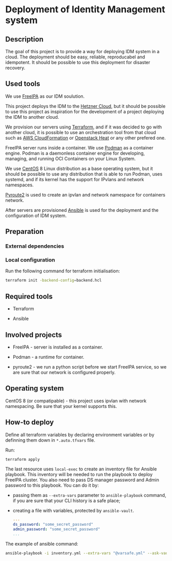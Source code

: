 # Deployment of Identity Management system

## Description

The goal of this project is to provide a way for deploying IDM system in a cloud.
The deployment should be easy, reliable, reproducabel and idempotent.
It should be possible to use this deployment for disaster recovery.

## Used tools

We use [FreeIPA](https://www.freeipa.org/page/Main_Page "The Open Source Identity Management Solution") as our IDM soulution.

This project deploys the IDM to the [Hetzner Cloud](https://www.hetzner.com/cloud), but it should be possible to use this project as inspiration for the development of a project deploying the IDM to another cloud.

We provision our servers using [Terraform](https://www.terraform.io/), and if it was decided to go with another cloud, it is possible to use an orchestration tool from that cloud such as [AWS CloudFormation](https://aws.amazon.com/cloudformation/) or [Openstack Heat](https://wiki.openstack.org/wiki/Heat) or any other prefered one.

FreeIPA server runs inside a container. We use [Podman](https://podman.io/) as a container engine. Podman is a daemonless container engine for developing, managing, and running OCI Containers on your Linux System.

We use [CentOS](https://centos.org/) 8 Linux distribution as a base operating system, but it should be possible to use any distribution that is able to run Podman, uses systemd, and if its kernel has the support for IPvlans and network namespaces.

[Pyroute2](https://pypi.org/project/pyroute2/ "Python netlink library") is used to create an ipvlan and network namespace for containers network.

After servers are provisioned [Ansible](https://www.ansible.com/) is used for the deployment and the configuration of IDM system.

## Preparation

### External dependencies

### Local configuration

Run the following command for terraform initialisation:
```bash
terraform init -backend-config=backend.hcl
```

Required tools
--------------

* Terraform

* Ansible

Involved projects
-----------------

* FreeIPA - server is installed as a container.

* Podman - a runtime for container.

* pyroute2 - we run a python script before we start FreeIPA service, so we are sure that our network is configured properly.

Operating system
----------------

CentOS 8 (or compatipable) - this project uses ipvlan with network namespacing.
Be sure that your kernel supports this.

How-to deploy
-------------

Define all terraform variables by declaring environment variables or by definning them down in `*.auto.tfvars` file.

Run:
```
terraform apply
```
The last resource uses `local-exec` to create an inventory file for Ansible playbook.
This inventory will be needed to run the playbook to deploy FreeIPA cluster.
You also need to pass DS manager password and Admin password to this playbook.
You can do it by:

* passing them as `--extra-vars` parameter to `ansible-playbook` command, if you are sure that your CLI history is a safe place;

* creating a file with variables, protected by `ansible-vault`.
    ```yaml
    ---
    ds_password: "some_secret_password"
    admin_password: "some_secret_password"
    ...
    ```

The example of ansible command:
```bash
ansible-playbook -i inventory.yml --extra-vars "@varsafe.yml" --ask-vault-pass -vvv main.yml
```

